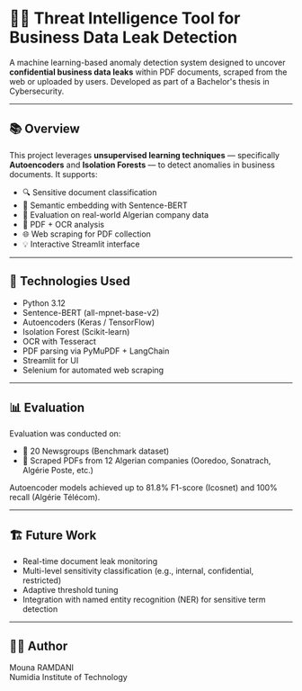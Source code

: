 # 🕵️‍♀️ Threat Intelligence Tool for Business Data Leak Detection

A machine learning-based anomaly detection system designed to uncover **confidential business data leaks** within PDF documents, scraped from the web or uploaded by users. Developed as part of a Bachelor's thesis in Cybersecurity.

---

## 📚 Overview

This project leverages **unsupervised learning techniques** — specifically **Autoencoders** and **Isolation Forests** — to detect anomalies in business documents. It supports:

- 🔍 Sensitive document classification  
- 🧠 Semantic embedding with Sentence-BERT  
- 🧪 Evaluation on real-world Algerian company data  
- 📄 PDF + OCR analysis  
- 🌐 Web scraping for PDF collection  
- 💡 Interactive Streamlit interface  

---

## 🧠 Technologies Used

- Python 3.12  
- Sentence-BERT (all-mpnet-base-v2)  
- Autoencoders (Keras / TensorFlow)  
- Isolation Forest (Scikit-learn)  
- OCR with Tesseract  
- PDF parsing via PyMuPDF + LangChain  
- Streamlit for UI  
- Selenium for automated web scraping  

---

## 📊 Evaluation

Evaluation was conducted on:

- 📰 20 Newsgroups (Benchmark dataset)  
- 📑 Scraped PDFs from 12 Algerian companies (Ooredoo, Sonatrach, Algérie Poste, etc.)

Autoencoder models achieved up to 81.8% F1-score (Icosnet) and 100% recall (Algérie Télécom).

---

## 🏗️ Future Work

- Real-time document leak monitoring  
- Multi-level sensitivity classification (e.g., internal, confidential, restricted)  
- Adaptive threshold tuning  
- Integration with named entity recognition (NER) for sensitive term detection  

---

## 🧑‍💻 Author

Mouna RAMDANI  
Numidia Institute of Technology
